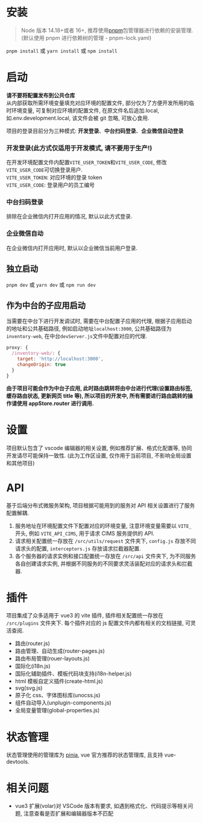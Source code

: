 # 安装

> Node 版本 14.18+或者 16+, 推荐使用[pnpm](https://pnpm.io/)包管理器进行依赖的安装管理. (默认使用 pnpm 进行依赖树的管理 - pnpm-lock.yaml)

`pnpm install` 或 `yarn install` 或 `npm install`

# 启动

<strong>请不要将配置发布到公共仓库</strong><br>
从内部获取所需环境变量填充对应环境的配置文件, 部分仅为了方便开发所用的临时环境变量, 可复制对应环境的配置文件, 在原文件名后追加.local, 如.env.development.local, 该文件会被 git 忽略, 可放心食用.<br>

项目的登录目前分为三种模式: **开发登录**、**中台扫码登录**、**企业微信自动登录**

### 开发登录(**此方式仅适用于开发模式, 请不要用于生产!**)

在开发环境配置文件内配置`VITE_USER_TOKEN`和`VITE_USER_CODE`, 修改`VITE_USER_CODE`可切换登录用户.<br>
`VITE_USER_TOKEN`: 对应环境的登录 token<br>
`VITE_USER_CODE`: 登录用户的员工编号<br>

### 中台扫码登录

排除在企业微信内打开应用的情况, 默认以此方式登录.<br>

### 企业微信自动

在企业微信内打开应用时, 默认以企业微信当前用户登录.<br>

## 独立启动

`pnpm dev` 或 `yarn dev` 或 `npm run dev`

## 作为中台的子应用启动

当需要在中台下进行开发调试时, 需要在中台配置子应用的代理, 根据子应用启动的地址和公共基础路径, 例如启动地址`localhost:3000`, 公共基础路径为`inventory-web`, 在中台`devServer.js`文件中配置对应的代理.

```js
proxy: {
  /inventory-web/: {
    target: 'http://localhost:3000',
    changeOrigin: true
  }
}
```

**由于项目可能会作为中台子应用, 此时路由跳转将由中台进行代理(设置路由标签, 缓存路由状态, 更新网页 title 等), 所以项目的开发中, 所有需要进行路由跳转的操作请使用 appStore.router 进行调用.**

# 设置

项目默认包含了 vscode 编辑器的相关设置, 例如推荐扩展、格式化配置等, 协同开发请尽可能保持一致性. (此为工作区设置, 仅作用于当前项目, 不影响全局设置和其他项目)

# API

基于后端分布式微服务架构, 项目根据可能用到的服务对 API 相关设置进行了服务配置解耦.

1. 服务地址在环境配置文件下配置对应的环境变量, 注意环境变量需要以 `VITE_` 开头, 例如 `VITE_API_CIMS`, 用于请求 CIMS 服务提供的 API.
2. 请求相关配置统一存放在 `/src/utils/request` 文件夹下, `config.js` 存放不同请求头的配置, `interceptors.js` 存放请求拦截器配置.
3. 各个服务器的请求实例和接口配置统一存放在 `/src/api` 文件夹下, 为不同服务各自创建请求实例, 并根据不同服务的不同要求灵活装配对应的请求头和拦截器.

# 插件

项目集成了众多适用于 vue3 的 vite 插件, 插件相关配置统一存放在 `/src/plugins` 文件夹下. 每个插件对应的 js 配置文件内都有相关的文档链接, 可灵活查阅.

- 路由(router.js)
- 路由管理、自动生成(router-pages.js)
- 路由布局管理(rouer-layouts.js)
- 国际化(i18n.js)
- 国际化辅助插件、模板代码块支持(i18n-helper.js)
- html 模板自定义插件(create-html.js)
- svg(svg.js)
- 原子化 css、字体图标库(unocss.js)
- 组件自动导入(unplugin-components.js)
- 全局变量管理(global-properties.js)

# 状态管理

状态管理使用的管理库为 [pinia](https://pinia.vuejs.org/), vue 官方推荐的状态管理库, 且支持 vue-devtools.

# 相关问题

- vue3 扩展(volar)对 VSCode 版本有要求, 如遇到格式化、代码提示等相关问题, 注意查看是否扩展和编辑器版本不匹配
